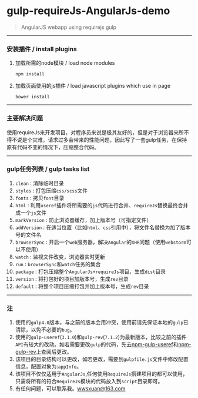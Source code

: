 # gulp-requireJs-AngularJs-demo

> AngularJS webapp using requirejs gulp
---

### 安装插件 / install plugins

1. 加载所需的node模块 / load node modules

    `npm install`

2. 加载页面使用的js插件 / load javascript plugins which use in page

    `bower install`
    
---

### 主要解决问题

使用requireJs来开发项目，对程序员来说是极其友好的，但是对于浏览器来所不得不说是个灾难，请求过多会带来的性能问题，因此写了一套gulp任务，在保持原有代码不变的情况下，压缩整合代码。

---

### gulp任务列表 / gulp tasks list

1. `clean` : 清除临时目录
2. `styles` : 打包压缩`css/scss`文件
3. `fonts` : 拷贝`font`目录
4. `html` : 利用`useref`插件将所需要的`js`代码进行合并、`requireJs`替换最终合并成一个`js`文件
5. `markVersion` : 防止浏览器缓存，加上版本号（可指定文件）
6. `addVersion` : 在适当位置（比如`html`、`css`引用中），将文件名替换为加了版本号的文件名
7. `browserSync` : 开启一个`web`服务器，解决`Angular`的`XHR`问题（使用`webstorm`可以不使用）
8. `watch` : 监视文件改变，浏览器实时更新
9. `run` : `browserSync`和`watch`任务的集合
10. `package` : 打包压缩整个`AngularJs+requireJs`项目，生成`dist`目录
11. `version` : 将打包好的项目加版本号，生成`rev`目录
12. `default` : 将整个项目压缩打包并加上版本号，生成`rev`目录

---

### 注

1. 使用的`gulp4.0`版本，与之前的版本会用冲突，使用前请先保证本地的`gulp`已清除，以免不必要的`bug`。
2. 使用的`gulp-useref`(`3.1.0`)和`gulp-rev`(`7.1.2`)为最新版本，比较之前的插件`API`有较大的改动。如若需要更改`gulp`的代码，先去[npm-gulp-useref](https://www.npmjs.com/package/gulp-useref)和[npm-gulp-rev](https://www.npmjs.com/package/gulp-rev)上查阅后更改。
3. 该项目的目录结构可以更改，如若更改，需要到`gulpfile.js`文件中修改配置信息，配置对象为:`appInfo`。
4. 该项目不仅仅适用于`AngularJs`,任何使用`RequireJs`搭建项目的都可以使用，只需将所有的符合`RequireJs`模块的代码放入到`script`目录即可。
5. 有任何问题，可以联系我。[wwsxuan@163.com](mailto:wwsxuan@163.com)